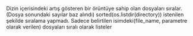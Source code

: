 Dizin içerisindeki artış gösteren bir örüntüye sahip olan dosyaları sıralar.
(Dosya sonundaki sayılar baz alındı) sorted(os.listdir(directory)) istenilen şekilde sıralama yapmadı.
Sadece belirtilen isimdeki(file_name, parametre olarak verilen) dosyaları sıralı olarak listeler
